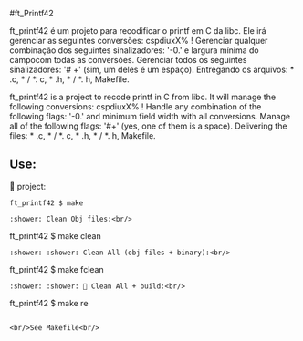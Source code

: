 #ft_Printf42

ft_printf42 é um projeto para recodificar o printf em C da libc. Ele irá gerenciar as seguintes conversões: cspdiuxX% !
Gerenciar qualquer combinação dos seguintes sinalizadores: '-0.' e largura mínima do campocom todas as conversões.
Gerenciar todos os seguintes sinalizadores: '# +' (sim, um deles é um espaço).
Entregando os arquivos: * .c, * / *. c, * .h, * / *. h, Makefile.

ft_printf42 is a project to recode printf in C from libc.  It will manage the following conversions: cspdiuxX% !  Handle any combination of the following flags: '-0.'  and minimum field width with all conversions.  Manage all of the following flags: '#+' (yes, one of them is a space).  Delivering the files: * .c, * / *.  c, * .h, * / *.  h, Makefile. <br/>

## Use:

🚧 project:<br/>
```
ft_printf42 $ make

:shower: Clean Obj files:<br/>
```
ft_printf42 $ make clean
```
:shower: :shower: Clean All (obj files + binary):<br/>
```
ft_printf42 $ make fclean
```
:shower: :shower: 🚧 Clean All + build:<br/>
```
ft_printf42 $ make re
```

<br/>See Makefile<br/>
